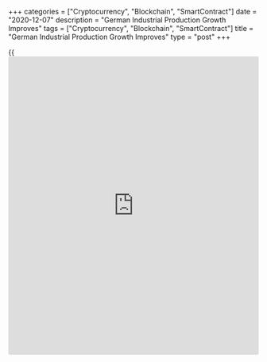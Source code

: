 +++
categories = ["Cryptocurrency", "Blockchain", "SmartContract"]
date = "2020-12-07"
description = "German Industrial Production Growth Improves"
tags = ["Cryptocurrency", "Blockchain", "SmartContract"]
title = "German Industrial Production Growth Improves"
type = "post"
+++

{{<iframe id="large-banner" src="https://www.bounty.group/#slide=26.0" width="100%" height="600" scrolling="no" style="border: 0px solid rgb(216, 221, 230); border-radius: 3px;">}}

Germany's industrial production growth improved in October, data
released by Destatis showed Monday.

Industrial production climbed 3.2 percent month-on-month, faster than
the 2.3 percent rise in September. Economists had forecast the monthly
growth to ease to 1.6 percent in October.

Compared with February 2020, the month before restrictions were imposed
due to the corona pandemic in Germany, production in October was 4.9
percent lower.

Excluding energy and construction, production gained 3.3 percent from
September. Energy production was up 4.0 percent in October and
construction output increased 1.6 percent.

On a yearly basis, industrial output fell 3 percent, but slower than the
revised 6.7 percent decrease posted in September.

For comments and feedback [contact](https://www.playgroundfx.com/contact/): editorial@rtt[news](https://www.letsplayfx.com/blog/forex-news-website/).com

[Economic News][1]

 **What parts of the world are seeing the best (and worst) economic
performances lately? Click[here][2] to check out our [Econ Scorecard][2]
and find out! See up-to-the-moment [ranking](https://www.playgroundfx.com/blog/crypto-exchange-ranking/)s for the best and worst
performers in [GDP][3], [unemployment rate][4], [inflation][5] and much
more.**

   1. www.rtt[news](https://www.letsplayfx.com/blog/forex-news-website/).com/Content/EconomicNews.aspx
   2. www.rtt[news](https://www.letsplayfx.com/blog/forex-news-website/).com/economic-scorecard/world-rank/PPI/highest-performance.aspx
   3. www.rtt[news](https://www.letsplayfx.com/blog/forex-news-website/).com/economic-scorecard/world-rank/GDP/highest-performance.aspx
   4. www.rtt[news](https://www.letsplayfx.com/blog/forex-news-website/).com/economic-scorecard/world-rank/unemployment-rate/lowest-performance.aspx
   5. www.rtt[news](https://www.letsplayfx.com/blog/forex-news-website/).com/economic-scorecard/world-rank/CPI/highest-performance.aspx